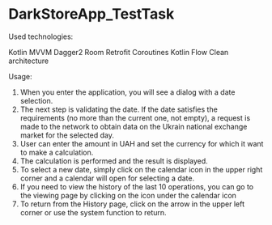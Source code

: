 # DarkStoreApp_TestTask

Used technologies: 

Kotlin
MVVM
Dagger2
Room
Retrofit
Coroutines
Kotlin Flow
Clean architecture

Usage:
1. When you enter the application, you will see a dialog with a date selection.
2. The next step is validating the date. If the date satisfies the requirements (no more than the current one, not empty), 
a request is made to the network to obtain data on the Ukrain national exchange market for the selected day.
3. User can enter the amount in UAH and set the currency for which it want to make a calculation.
4. The calculation is performed and the result is displayed.
5. To select a new date, simply click on the calendar icon in the upper right corner and a calendar will open for selecting a date.
6. If you need to view the history of the last 10 operations, you can go to the viewing page by clicking on the icon under the calendar icon
7. To return from the History page, click on the arrow in the upper left corner or use the system function to return.
